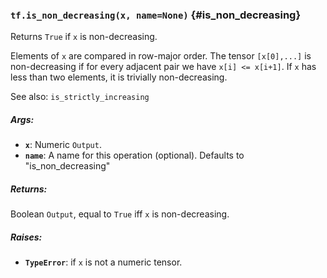 ### `tf.is_non_decreasing(x, name=None)` {#is_non_decreasing}

Returns `True` if `x` is non-decreasing.

Elements of `x` are compared in row-major order.  The tensor `[x[0],...]`
is non-decreasing if for every adjacent pair we have `x[i] <= x[i+1]`.
If `x` has less than two elements, it is trivially non-decreasing.

See also:  `is_strictly_increasing`

##### Args:


*  <b>`x`</b>: Numeric `Output`.
*  <b>`name`</b>: A name for this operation (optional).  Defaults to "is_non_decreasing"

##### Returns:

  Boolean `Output`, equal to `True` iff `x` is non-decreasing.

##### Raises:


*  <b>`TypeError`</b>: if `x` is not a numeric tensor.

